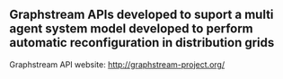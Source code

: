 ## Graphstream APIs developed to suport a multi agent system model developed to perform automatic reconfiguration in distribution grids
Graphstream API website: http://graphstream-project.org/
